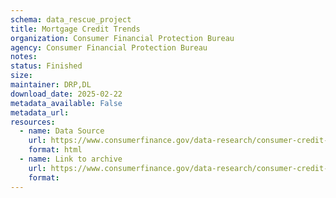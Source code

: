 ```yaml
---
schema: data_rescue_project 
title: Mortgage Credit Trends
organization: Consumer Financial Protection Bureau
agency: Consumer Financial Protection Bureau
notes: 
status: Finished
size: 
maintainer: DRP,DL
download_date: 2025-02-22
metadata_available: False
metadata_url: 
resources:
  - name: Data Source
    url: https://www.consumerfinance.gov/data-research/consumer-credit-trends/mortgages/
    format: html
  - name: Link to archive
    url: https://www.consumerfinance.gov/data-research/consumer-credit-trends/mortgages/
    format: 
---
```


